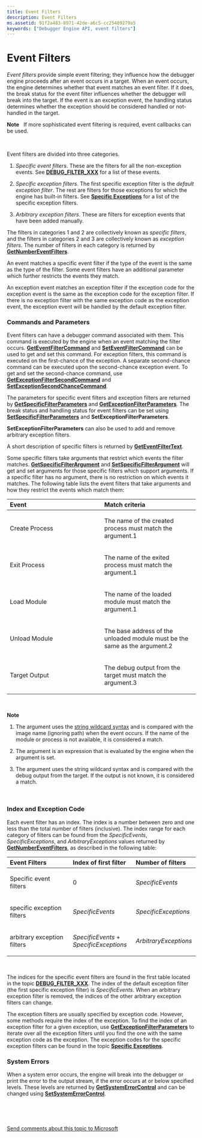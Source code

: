 ```yaml
---
title: Event Filters
description: Event Filters
ms.assetid: 91f2a483-8971-42de-a6c5-cc25409279a5
keywords: ["Debugger Engine API, event filters"]
---
```


# Event Filters


*Event filters* provide simple event filtering; they influence how the debugger engine proceeds after an event occurs in a target. When an event occurs, the engine determines whether that event matches an event filter. If it does, the break status for the event filter influences whether the debugger will break into the target. If the event is an exception event, the handling status determines whether the exception should be considered handled or not-handled in the target.

**Note**   If more sophisticated event filtering is required, event callbacks can be used.

 

Event filters are divided into three categories.

1.  *Specific event filters*. These are the filters for all the non-exception events. See [**DEBUG\_FILTER\_XXX**](https://msdn.microsoft.com/library/windows/hardware/ff541490) for a list of these events.

2.  *Specific exception filters*. The first specific exception filter is the *default exception filter*. The rest are filters for those exceptions for which the engine has built-in filters. See [**Specific Exceptions**](https://msdn.microsoft.com/library/windows/hardware/ff558784) for a list of the specific exception filters.

3.  *Arbitrary exception filters*. These are filters for exception events that have been added manually.

The filters in categories 1 and 2 are collectively known as *specific filters*, and the filters in categories 2 and 3 are collectively known as *exception filters*. The number of filters in each category is returned by [**GetNumberEventFilters**](https://msdn.microsoft.com/library/windows/hardware/ff547899).

An event matches a specific event filter if the type of the event is the same as the type of the filter. Some event filters have an additional parameter which further restricts the events they match.

An exception event matches an exception filter if the exception code for the exception event is the same as the exception code for the exception filter. If there is no exception filter with the same exception code as the exception event, the exception event will be handled by the default exception filter.

### <span id="commands_and_parameters"></span><span id="COMMANDS_AND_PARAMETERS"></span>Commands and Parameters

Event filters can have a debugger command associated with them. This command is executed by the engine when an event matching the filter occurs. [**GetEventFilterCommand**](https://msdn.microsoft.com/library/windows/hardware/ff546611) and [**SetEventFilterCommand**](https://msdn.microsoft.com/library/windows/hardware/ff556678) can be used to get and set this command. For exception filters, this command is executed on the first-chance of the exception. A separate second-chance command can be executed upon the second-chance exception event. To get and set the second-chance command, use [**GetExceptionFilterSecondCommand**](https://msdn.microsoft.com/library/windows/hardware/ff546653) and [**SetExceptionSecondChanceCommand**](https://msdn.microsoft.com/library/windows/hardware/ff556687).

The parameters for specific event filters and exception filters are returned by [**GetSpecificFilterParameters**](https://msdn.microsoft.com/library/windows/hardware/ff548398) and [**GetExceptionFilterParameters**](https://msdn.microsoft.com/library/windows/hardware/ff556683). The break status and handling status for event filters can be set using [**SetSpecificFilterParameters**](https://msdn.microsoft.com/library/windows/hardware/ff556795) and **SetExceptionFilterParameters**.

**SetExceptionFilterParameters** can also be used to add and remove arbitrary exception filters.

A short description of specific filters is returned by [**GetEventFilterText**](https://msdn.microsoft.com/library/windows/hardware/ff546618).

Some specific filters take arguments that restrict which events the filter matches. [**GetSpecificFilterArgument**](https://msdn.microsoft.com/library/windows/hardware/ff548386) and [**SetSpecificFilterArgument**](https://msdn.microsoft.com/library/windows/hardware/ff556791) will get and set arguments for those specific filters which support arguments. If a specific filter has no argument, there is no restriction on which events it matches. The following table lists the event filters that take arguments and how they restrict the events which match them:

<table>
<colgroup>
<col width="50%" />
<col width="50%" />
</colgroup>
<thead>
<tr class="header">
<th align="left">Event</th>
<th align="left">Match criteria</th>
</tr>
</thead>
<tbody>
<tr class="odd">
<td align="left"><p>Create Process</p></td>
<td align="left"><p>The name of the created process must match the argument.1</p></td>
</tr>
<tr class="even">
<td align="left"><p>Exit Process</p></td>
<td align="left"><p>The name of the exited process must match the argument.1</p></td>
</tr>
<tr class="odd">
<td align="left"><p>Load Module</p></td>
<td align="left"><p>The name of the loaded module must match the argument.1</p></td>
</tr>
<tr class="even">
<td align="left"><p>Unload Module</p></td>
<td align="left"><p>The base address of the unloaded module must be the same as the argument.2</p></td>
</tr>
<tr class="odd">
<td align="left"><p>Target Output</p></td>
<td align="left"><p>The debug output from the target must match the argument.3</p></td>
</tr>
</tbody>
</table>

 

**Note**  
1.  The argument uses the [string wildcard syntax](string-wildcard-syntax.md) and is compared with the image name (ignoring path) when the event occurs. If the name of the module or process is not available, it is considered a match.

2.  The argument is an expression that is evaluated by the engine when the argument is set.

3.  The argument uses the string wildcard syntax and is compared with the debug output from the target. If the output is not known, it is considered a match.

 

### <span id="index_and_exception_code"></span><span id="INDEX_AND_EXCEPTION_CODE"></span>Index and Exception Code

Each event filter has an index. The index is a number between zero and one less than the total number of filters (inclusive). The index range for each category of filters can be found from the *SpecificEvents*, *SpecificExceptions*, and *ArbitraryExceptions* values returned by [**GetNumberEventFilters**](https://msdn.microsoft.com/library/windows/hardware/ff547899), as described in the following table:

<table>
<colgroup>
<col width="33%" />
<col width="33%" />
<col width="33%" />
</colgroup>
<thead>
<tr class="header">
<th align="left">Event Filters</th>
<th align="left">Index of first filter</th>
<th align="left">Number of filters</th>
</tr>
</thead>
<tbody>
<tr class="odd">
<td align="left"><p>Specific event filters</p></td>
<td align="left"><p>0</p></td>
<td align="left"><p><em>SpecificEvents</em></p></td>
</tr>
<tr class="even">
<td align="left"><p>specific exception filters</p></td>
<td align="left"><p><em>SpecificEvents</em></p></td>
<td align="left"><p><em>SpecificExceptions</em></p></td>
</tr>
<tr class="odd">
<td align="left"><p>arbitrary exception filters</p></td>
<td align="left"><p><em>SpecificEvents</em> + <em>SpecificExceptions</em></p></td>
<td align="left"><p><em>ArbitraryExceptions</em></p></td>
</tr>
</tbody>
</table>

 

The indices for the specific event filters are found in the first table located in the topic [**DEBUG\_FILTER\_XXX**](https://msdn.microsoft.com/library/windows/hardware/ff541490). The index of the default exception filter (the first specific exception filter) is *SpecificEvents*. When an arbitrary exception filter is removed, the indices of the other arbitrary exception filters can change.

The exception filters are usually specified by exception code. However, some methods require the index of the exception. To find the index of an exception filter for a given exception, use [**GetExceptionFilterParameters**](https://msdn.microsoft.com/library/windows/hardware/ff546650) to iterate over all the exception filters until you find the one with the same exception code as the exception. The exception codes for the specific exception filters can be found in the topic [**Specific Exceptions**](https://msdn.microsoft.com/library/windows/hardware/ff558784).

### <span id="system_errors"></span><span id="SYSTEM_ERRORS"></span>System Errors

When a system error occurs, the engine will break into the debugger or print the error to the output stream, if the error occurs at or below specified levels. These levels are returned by [**GetSystemErrorControl**](https://msdn.microsoft.com/library/windows/hardware/ff549215) and can be changed using [**SetSystemErrorControl**](https://msdn.microsoft.com/library/windows/hardware/ff556806).

 

 

[Send comments about this topic to Microsoft](mailto:wsddocfb@microsoft.com?subject=Documentation%20feedback%20[debugger\debugger]:%20Event%20Filters%20%20RELEASE:%20%285/15/2017%29&body=%0A%0APRIVACY%20STATEMENT%0A%0AWe%20use%20your%20feedback%20to%20improve%20the%20documentation.%20We%20don't%20use%20your%20email%20address%20for%20any%20other%20purpose,%20and%20we'll%20remove%20your%20email%20address%20from%20our%20system%20after%20the%20issue%20that%20you're%20reporting%20is%20fixed.%20While%20we're%20working%20to%20fix%20this%20issue,%20we%20might%20send%20you%20an%20email%20message%20to%20ask%20for%20more%20info.%20Later,%20we%20might%20also%20send%20you%20an%20email%20message%20to%20let%20you%20know%20that%20we've%20addressed%20your%20feedback.%0A%0AFor%20more%20info%20about%20Microsoft's%20privacy%20policy,%20see%20http://privacy.microsoft.com/default.aspx. "Send comments about this topic to Microsoft")




